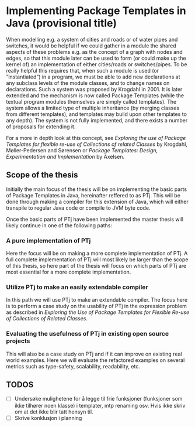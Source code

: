 # Implementing Package Templates in Java (provisional title)

When modelling e.g. a system of cities and roads or of water pipes and switches, it would be helpful if we could gather in a module the shared aspects of these problems e.g. as the concept of a graph with nodes and edges, so that this module later can be used to form (or could make up the kernel of) an implementation of either cities/roads or switches/pipes.  To be really helpful this requires that, when such a module is used (or “instantiated”) in a program, we must be able to add new declarations at any subclass levels of the module classes, and to change names on declarations.  Such a system was proposed by Krogdahl in 2001. It is later extended and the mechanism is now called Package Templates (while the textual program modules themselves are simply called templates).  The system allows a limited type of multiple inheritance (by merging classes from different templates), and templates may build upon other templates to any depth).  The system is not fully implemented, and there exists a number of proposals for extending it.

For a more in depth look at this concept, see _Exploring the use of Package Templates for flexible re-use of Collections of related Classes_ by Krogdahl, Møller-Pedersen and Sørensen or _Package Templates: Design, Experimentation and Implementation_ by Axelsen.

## Scope of the thesis

Initially the main focus of the thesis will be on implementing the basic parts of Package Templates in Java, hereinafter reffered to as PTj. This will be done through making a compiler for this extension of Java, which will either transpile to regular Java code or compile to JVM byte code.

Once the basic parts of PTj have been implemented the master thesis will likely continue in one of the following paths:

### A pure implementation of PTj

Here the focus will be on making a more complete implementation of PTj. A full complete implementation of PTj will most likely be larger than the scope of this thesis, so here part of the thesis will focus on which parts of PTj are most essential for a more complete implementation.

### Utilize PTj to make an easily extendable compiler

In this path we will use PTj to make an extendable compiler. The focus here is to perform a case study on the usability of PTj in the expression problem as described in _Exploring the Use of Package Templates for Flexible Re-use of Collections of Related Classes_.

### Evaluating the usefulness of PTj in existing open source projects

This will also be a case study on PTj and if it can improve on existing real world examples. Here we will evaluate the refactored examples on several metrics such as type-safety, scalability, readability, etc.


## TODOS
- [ ] Undersøke mulighetene for å legge til frie funksjoner (funksjoner som ikke tilhører noen klasse) i templater, mtp renaming osv. Hvis ikke skriv om at det ikke blir tatt hensyn til.
- [ ] Skrive konklusjon i planning